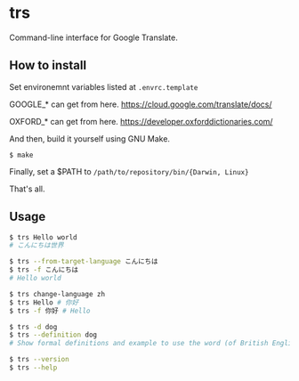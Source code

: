 # trs

Command-line interface for Google Translate.

## How to install

Set environemnt variables listed at `.envrc.template`

GOOGLE\_\* can get from here.
https://cloud.google.com/translate/docs/

OXFORD\_\* can get from here.
https://developer.oxforddictionaries.com/

And then, build it yourself using GNU Make.

```
$ make
```

Finally, set a $PATH to `/path/to/repository/bin/{Darwin, Linux}`

That's all.

## Usage

```bash
$ trs Hello world
# こんにちは世界

$ trs --from-target-language こんにちは
$ trs -f こんにちは
# Hello world

$ trs change-language zh
$ trs Hello # 你好
$ trs -f 你好 # Hello

$ trs -d dog
$ trs --definition dog
# Show formal definitions and example to use the word (of British English)

$ trs --version
$ trs --help
```
